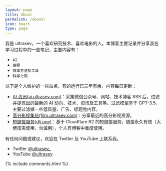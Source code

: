 ```yaml
---
layout: page
title: About
permalink: /about/
icon: heart
type: page
---
```


我是 ultrasev，一个喜欢研究技术、喜欢电影的人。本博客主要记录并分享我在学习过程中的一些笔记，主要内容有：

* `AI`
* `编程`
* `效率方法及工具` 
* `科学上网`

以下是个人维护的一些站点，有的运行已三年有余，内容每日更新：
- [AI 资讯(ai.ultrasev.com)](https://ai.ultrasev.com)：采集微信公众号、网站、技术博客 RSS 后，过滤并提炼出的最新的 AI 动向、技术、资讯及工具等。过滤模型基于 GPT-3.5，主要过滤掉一些低质量、广告、标题党内容。
- [高分影视集结(film.ultrasev.com)](https://film.ultrasev.com)：分享最近的高分影视资源。
- [短链接服务(dlj.one)](https://dlj.one)：基于 Cloudflare R2 的短链接服务，链接永久有效（大佬按需使用，勿滥用），个人有博客中重度使用。

有任何问题或建议，欢迎在 Twitter 及 YouTube 上联系我。

- Twitter [@ultrasev_](https://twitter.com/ultrasev_)
- YouTube [@ultrasev](https://www.youtube.com/channel/UCt0Op8mQvqwjp18B8vNPjzg)

<!-- 自 2023 年 07 月 14 日起，本站已运行 <span id="days"></span> 天，截至 {{ site.time | date: "%Y 年 %m 月 %d 日" }}，写了博文 {{ site.posts.size }} 篇，{% assign count = 0 %}{% for post in site.posts %}{% assign single_count = post.content | strip_html | strip_newlines | remove: ' ' | size %}{% assign count = count | plus: single_count %}{% endfor %}{% if count > 10000 %}{{ count | divided_by: 10000 }} 万 {{ count | modulo: 10000 }}{% else %}{{ count }}{% endif %} 字。  -->


<!-- 若您觉得本博客所创造的内容对您有所帮助，可考虑略表心意，支持一下。

{% include reward.html %} -->

{% include comments.html %}

<script>
var days = 0, daysMax = Math.floor((Date.now() / 1000 - {{ "2016-07-07" | date: "%s" }}) / (60 * 60 * 24));
(function daysCount(){
    if(days > daysMax){
        document.getElementById('days').innerHTML = daysMax;
        return;
    } else {
        document.getElementById('days').innerHTML = days;
        days += 10;
        setTimeout(daysCount, 1); 
    }
})();
</script>
